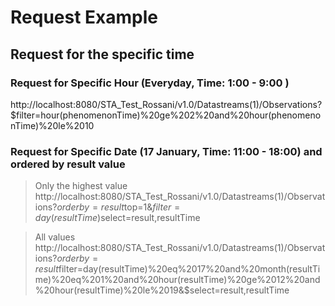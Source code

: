 # Request Example
## Request for the specific time 
### Request for Specific Hour (Everyday, Time: 1:00 - 9:00 )

http://localhost:8080/STA_Test_Rossani/v1.0/Datastreams(1)/Observations?$filter=hour(phenomenonTime)%20ge%202%20and%20hour(phenomenonTime)%20le%2010


### Request for Specific Date (17 January, Time: 11:00 - 18:00) and ordered by result value 
> Only the highest value
http://localhost:8080/STA_Test_Rossani/v1.0/Datastreams(1)/Observations?$orderby=result%20desc&$top=1&$filter=day(resultTime)%20eq%2017%20and%20month(resultTime)%20eq%201%20and%20hour(resultTime)%20ge%2012%20and%20hour(resultTime)%20le%2019&$select=result,resultTime

> All values
http://localhost:8080/STA_Test_Rossani/v1.0/Datastreams(1)/Observations?$orderby=result%20desc&$filter=day(resultTime)%20eq%2017%20and%20month(resultTime)%20eq%201%20and%20hour(resultTime)%20ge%2012%20and%20hour(resultTime)%20le%2019&$select=result,resultTime

